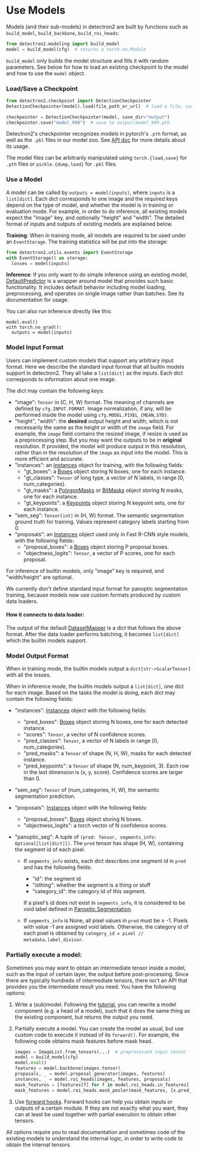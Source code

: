 # Use Models

Models (and their sub-models) in detectron2 are built by
functions such as `build_model`, `build_backbone`, `build_roi_heads`:
```python
from detectron2.modeling import build_model
model = build_model(cfg)  # returns a torch.nn.Module
```

`build_model` only builds the model structure and fills it with random parameters.
See below for how to load an existing checkpoint to the model and how to use the `model` object.

### Load/Save a Checkpoint
```python
from detectron2.checkpoint import DetectionCheckpointer
DetectionCheckpointer(model).load(file_path_or_url)  # load a file, usually from cfg.MODEL.WEIGHTS

checkpointer = DetectionCheckpointer(model, save_dir="output")
checkpointer.save("model_999")  # save to output/model_999.pth
```

Detectron2's checkpointer recognizes models in pytorch's `.pth` format, as well as the `.pkl` files
in our model zoo.
See [API doc](../modules/checkpoint.html#detectron2.checkpoint.DetectionCheckpointer)
for more details about its usage.

The model files can be arbitrarily manipulated using `torch.{load,save}` for `.pth` files or
`pickle.{dump,load}` for `.pkl` files.

### Use a Model

A model can be called by `outputs = model(inputs)`, where `inputs` is a `list[dict]`.
Each dict corresponds to one image and the required keys
depend on the type of model, and whether the model is in training or evaluation mode.
For example, in order to do inference,
all existing models expect the "image" key, and optionally "height" and "width".
The detailed format of inputs and outputs of existing models are explained below.

__Training__: When in training mode, all models are required to be used under an `EventStorage`.
The training statistics will be put into the storage:
```python
from detectron2.utils.events import EventStorage
with EventStorage() as storage:
  losses = model(inputs)
```

__Inference__: If you only want to do simple inference using an existing model,
[DefaultPredictor](../modules/engine.html#detectron2.engine.defaults.DefaultPredictor)
is a wrapper around model that provides such basic functionality.
It includes default behavior including model loading, preprocessing,
and operates on single image rather than batches. See its documentation for usage.

You can also run inference directly like this:
```
model.eval()
with torch.no_grad():
  outputs = model(inputs)
```

### Model Input Format

Users can implement custom models that support any arbitrary input format.
Here we describe the standard input format that all builtin models support in detectron2.
They all take a `list[dict]` as the inputs. Each dict
corresponds to information about one image.

The dict may contain the following keys:

* "image": `Tensor` in (C, H, W) format. The meaning of channels are defined by `cfg.INPUT.FORMAT`.
  Image normalization, if any, will be performed inside the model using
  `cfg.MODEL.PIXEL_{MEAN,STD}`.
* "height", "width": the **desired** output height and width, which is not necessarily the same
  as the height or width of the `image` field.
  For example, the `image` field contains the resized image, if resize is used as a preprocessing step.
  But you may want the outputs to be in **original** resolution.
  If provided, the model will produce output in this resolution,
  rather than in the resolution of the `image` as input into the model. This is more efficient and accurate.
* "instances": an [Instances](../modules/structures.html#detectron2.structures.Instances)
  object for training, with the following fields:
  + "gt_boxes": a [Boxes](../modules/structures.html#detectron2.structures.Boxes) object storing N boxes, one for each instance.
  + "gt_classes": `Tensor` of long type, a vector of N labels, in range [0, num_categories).
  + "gt_masks": a [PolygonMasks](../modules/structures.html#detectron2.structures.PolygonMasks)
    or [BitMasks](../modules/structures.html#detectron2.structures.BitMasks) object storing N masks, one for each instance.
  + "gt_keypoints": a [Keypoints](../modules/structures.html#detectron2.structures.Keypoints)
    object storing N keypoint sets, one for each instance.
* "sem_seg": `Tensor[int]` in (H, W) format. The semantic segmentation ground truth for training.
  Values represent category labels starting from 0.
* "proposals": an [Instances](../modules/structures.html#detectron2.structures.Instances)
  object used only in Fast R-CNN style models, with the following fields:
  + "proposal_boxes": a [Boxes](../modules/structures.html#detectron2.structures.Boxes) object storing P proposal boxes.
  + "objectness_logits": `Tensor`, a vector of P scores, one for each proposal.

For inference of builtin models, only "image" key is required, and "width/height" are optional.

We currently don't define standard input format for panoptic segmentation training,
because models now use custom formats produced by custom data loaders.

#### How it connects to data loader:

The output of the default [DatasetMapper]( ../modules/data.html#detectron2.data.DatasetMapper) is a dict
that follows the above format.
After the data loader performs batching, it becomes `list[dict]` which the builtin models support.


### Model Output Format

When in training mode, the builtin models output a `dict[str->ScalarTensor]` with all the losses.

When in inference mode, the builtin models output a `list[dict]`, one dict for each image.
Based on the tasks the model is doing, each dict may contain the following fields:

* "instances": [Instances](../modules/structures.html#detectron2.structures.Instances)
  object with the following fields:
  * "pred_boxes": [Boxes](../modules/structures.html#detectron2.structures.Boxes) object storing N boxes, one for each detected instance.
  * "scores": `Tensor`, a vector of N confidence scores.
  * "pred_classes": `Tensor`, a vector of N labels in range [0, num_categories).
  + "pred_masks": a `Tensor` of shape (N, H, W), masks for each detected instance.
  + "pred_keypoints": a `Tensor` of shape (N, num_keypoint, 3).
    Each row in the last dimension is (x, y, score). Confidence scores are larger than 0.
* "sem_seg": `Tensor` of (num_categories, H, W), the semantic segmentation prediction.
* "proposals": [Instances](../modules/structures.html#detectron2.structures.Instances)
  object with the following fields:
  * "proposal_boxes": [Boxes](../modules/structures.html#detectron2.structures.Boxes)
    object storing N boxes.
  * "objectness_logits": a torch vector of N confidence scores.
* "panoptic_seg": A tuple of `(pred: Tensor, segments_info: Optional[list[dict]])`.
  The `pred` tensor has shape (H, W), containing the segment id of each pixel.

  * If `segments_info` exists, each dict describes one segment id in `pred` and has the following fields:

    * "id": the segment id
    * "isthing": whether the segment is a thing or stuff
    * "category_id": the category id of this segment.

    If a pixel's id does not exist in `segments_info`, it is considered to be void label
    defined in [Panoptic Segmentation](https://arxiv.org/abs/1801.00868).

  * If `segments_info` is None, all pixel values in `pred` must be ≥ -1.
    Pixels with value -1 are assigned void labels.
    Otherwise, the category id of each pixel is obtained by
    `category_id = pixel // metadata.label_divisor`.


### Partially execute a model:

Sometimes you may want to obtain an intermediate tensor inside a model,
such as the input of certain layer, the output before post-processing.
Since there are typically hundreds of intermediate tensors, there isn't an API that provides you
the intermediate result you need.
You have the following options:

1. Write a (sub)model. Following the [tutorial](./write-models.md), you can
   rewrite a model component (e.g. a head of a model), such that it
   does the same thing as the existing component, but returns the output
   you need.
2. Partially execute a model. You can create the model as usual,
   but use custom code to execute it instead of its `forward()`. For example,
   the following code obtains mask features before mask head.

   ```python
   images = ImageList.from_tensors(...)  # preprocessed input tensor
   model = build_model(cfg)
   model.eval()
   features = model.backbone(images.tensor)
   proposals, _ = model.proposal_generator(images, features)
   instances, _ = model.roi_heads(images, features, proposals)
   mask_features = [features[f] for f in model.roi_heads.in_features]
   mask_features = model.roi_heads.mask_pooler(mask_features, [x.pred_boxes for x in instances])
   ```

3. Use [forward hooks](https://pytorch.org/tutorials/beginner/former_torchies/nnft_tutorial.html#forward-and-backward-function-hooks).
   Forward hooks can help you obtain inputs or outputs of a certain module.
   If they are not exactly what you want, they can at least be used together with partial execution
   to obtain other tensors.

All options require you to read documentation and sometimes code
of the existing models to understand the internal logic,
in order to write code to obtain the internal tensors.
